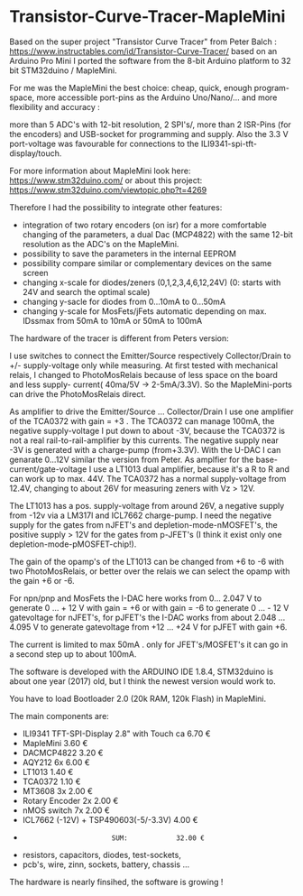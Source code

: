 # Transistor-Curve-Tracer-MapleMini

Based on the super project "Transistor Curve Tracer" from Peter Balch :
https://www.instructables.com/id/Transistor-Curve-Tracer/  based on an Arduino Pro Mini 
I ported the software from the 8-bit Arduino platform to 32 bit STM32duino / MapleMini.




For me was the MapleMini the best choice: cheap, quick, enough program-space, more accessible port-pins as the Arduino Uno/Nano/... and more flexibility and accuracy :

more than 5 ADC's with 12-bit resolution, 2 SPI's/, more than 2 ISR-Pins (for the encoders) and USB-socket for programming and supply. 
Also the 3.3 V port-voltage was favourable for connections to the ILI9341-spi-tft-display/touch.

For more information about MapleMini look here: https://www.stm32duino.com/
or about this project:  https://www.stm32duino.com/viewtopic.php?t=4269



Therefore I had the possibility to integrate other features:

- integration of two rotary encoders (on isr) for a more comfortable changing of the parameters, a dual Dac (MCP4822) with the same 12-bit resolution as the ADC's on the MapleMini.
- possibility to save the parameters in the internal EEPROM
- possibility compare similar or complementary devices on the same screen
- changing x-scale for diodes/zeners (0,1,2,3,4,6,12,24V) (0: starts with 24V and search the optimal scale)
- changing y-sacle for diodes from 0...10mA  to 0...50mA
- changing y-scale for MosFets/jFets automatic depending on max. IDssmax from 50mA to 10mA or 50mA to 100mA

The hardware of the tracer is different from Peters version:

I use switches to connect the Emitter/Source respectively Collector/Drain to +/- supply-voltage only while measuring.
At first tested with mechanical relais, I changed to  PhotoMosRelais because of less space on the board and less supply-
current( 40ma/5V -> 2-5mA/3.3V). So the MapleMini-ports can drive the PhotoMosRelais direct.

As amplifier to drive the Emitter/Source ... Collector/Drain I use one amplifier of the TCA0372 with gain = +3 .
The TCA0372 can manage 100mA, the negative supply-voltage I put down to about -3V, because the TCA0372 is not a real rail-to-rail-amplifier by this currents. The negative supply near -3V is generated with a charge-pump (from+3.3V).
With the U-DAC I can genarate 0...12V similar the version from Peter.
As amplfier for the base-current/gate-voltage I use a LT1013 dual amplifier, because it's a R to R and can work up to max. 44V.
The TCA0372 has a normal supply-voltage from 12.4V, changing to about 26V for measuring zeners with Vz > 12V.


The LT1013 has a pos. supply-voltage from around 26V, a negative supply from -12v via a LM317l and ICL7662 charge-pump.
I need the negative supply for the gates from nJFET's and depletion-mode-nMOSFET's, the positive supply > 12V for the gates from 
p-JFET's (I think it exist only one depletion-mode-pMOSFET-chip!).

The gain of the opamp's of the LT1013 can be changed from +6 to -6 with two PhotoMosRelais, or better 
over the relais we can select the opamp with the gain +6 or -6.

For npn/pnp and MosFets the I-DAC here works from 0... 2.047 V to generate 0 ... + 12 V with gain = +6 or
with gain = -6  to generate 0 ... - 12 V gatevoltage for nJFET's,
for pJFET's the I-DAC works from about 2.048 ... 4.095 V to generate gatevoltage from +12 ... +24 V for
pJFET with gain +6.

The current is limited to max 50mA . only for JFET's/MOSFET's it can go in a second step up to about 100mA.

The software is developed with the ARDUINO IDE 1.8.4, STM32duino is about one year (2017) old, but I think the newest version would work to.

You have to load  Bootloader 2.0 (20k RAM, 120k Flash) in MapleMini.

The main components are:

- ILI9341 TFT-SPI-Display 2.8" with Touch ca 6.70 €
- MapleMini                                  3.60 €
- DACMCP4822                                 3.20 € 
- AQY212 6x                                  6.00 €
- LT1013                                     1.40 €
- TCA0372                                    1.10 €
- MT3608 3x                                  2.00 €
- Rotary Encoder 2x                          2.00 €
- nMOS switch    7x                          2.00 €    
- ICL7662 (-12V) + TSP490603(-5/-3.3V)       4.00 €
-                           SUM:            32.00 €
+ resistors, capacitors, diodes, test-sockets,                                          
+ pcb's, wire, zinn, sockets, battery, chassis ...     

The hardware is nearly finsihed, the software is growing ! 
